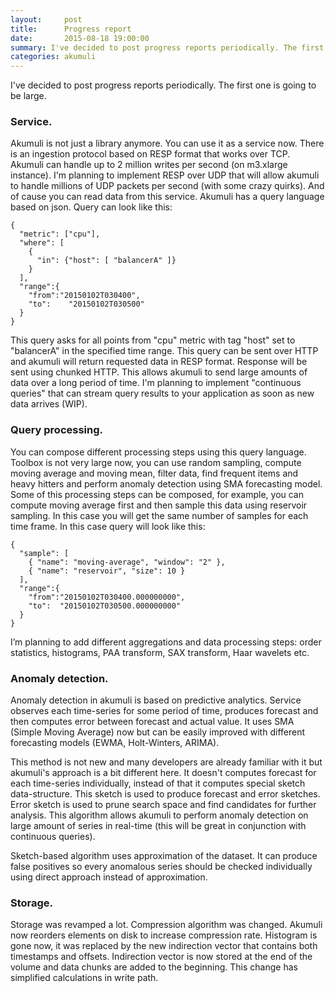 ```yaml
---
layout:     post
title:      Progress report
date:       2015-08-18 19:00:00
summary: I've decided to post progress reports periodically. The first one is going to be large.
categories: akumuli
---
```

I've decided to post progress reports periodically. The first one is going to be large.

### Service.
Akumuli is not just a library anymore. You can use it as a service now. There is an ingestion protocol based on RESP
format that works over TCP. Akumuli can handle up to 2 million writes per second (on m3.xlarge instance). 
I'm planning to implement RESP over UDP that will allow akumuli to handle millions of UDP packets per second 
(with some crazy quirks).
And of cause you can read data from this service. Akumuli has a query language based on json. 
Query can look like this:

```
{
  "metric": ["cpu"],
  "where": [
    {
      "in": {"host": [ "balancerA" ]}
    }
  ],
  "range":{
    "from":"20150102T030400",
    "to":    "20150102T030500"
  }
}
```

This query asks for all points from "cpu" metric with tag "host" set to "balancerA" in 
the specified time range. This query can be sent over HTTP and akumuli will return requested data in 
RESP format. Response will be sent using chunked HTTP. This allows akumuli to send large amounts of data 
over a long period of time. I'm planning to implement "continuous queries" that can stream query results 
to your application as soon as new data arrives (WIP).

### Query processing.
You can compose different processing steps using this query language. Toolbox is not very large now, you can use random sampling, compute moving average and moving mean, filter data, find frequent items and heavy hitters and perform anomaly detection using SMA forecasting model. Some of this processing steps can be composed, for example, you can compute moving average first and then sample this data using reservoir sampling. In this case you will get the same number of samples for each time frame. In this case query will look like this:

```
{
  "sample": [
    { "name": "moving-average", "window": "2" },
    { "name": "reservoir", "size": 10 }
  ],
  "range":{
    "from":"20150102T030400.000000000",
    "to":  "20150102T030500.000000000"
  }
}
```

I’m planning to add different aggregations and data processing steps: order statistics, histograms, 
PAA transform, SAX transform, Haar wavelets etc.

### Anomaly detection.
Anomaly detection in akumuli is based on predictive analytics.
Service observes each time-series for some period of time, produces forecast and then computes error between 
forecast and actual value. It uses SMA (Simple Moving Average) now but can be easily improved with different 
forecasting models (EWMA, Holt-Winters, ARIMA). 

This method is not new and many developers are already familiar 
with it but akumuli's approach is a bit different here. 
It doesn't computes forecast for each time-series individually, instead of that it computes special sketch data-structure. This sketch is used to produce forecast and error sketches. 
Error sketch is used to prune search space and find candidates for further analysis. 
This algorithm allows akumuli to perform anomaly detection on large amount of series in real-time 
(this will be great in conjunction with continuous queries).

Sketch-based algorithm uses approximation of the dataset. It can produce false positives so every anomalous series should be checked individually using direct approach instead of approximation.

### Storage.
Storage was revamped a lot. Compression algorithm was changed. 
Akumuli now reorders elements on disk to increase compression rate. 
Histogram is gone now, it was replaced by the new indirection vector that contains both 
timestamps and offsets. Indirection vector is now stored at the end of the volume and data 
chunks are added to the beginning. This change has simplified calculations in write path.


